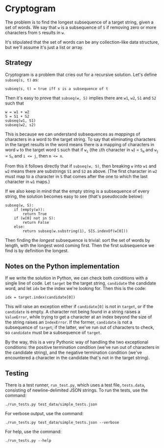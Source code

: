 # Cryptogram

The problem is to find the longest subsequence of a target string, given a set 
of words. We say that `w` is a subsequence of `S` if removing zero or more
characters from `S` results in `w`.

It's stipulated that the set of words can be any collection-like data
structure, but we'll assume it's just a list or array.

## Strategy

Cryptogram is a problem that cries out for a recursive solution. Let's define
`subseq(s, t)` as:
```
subseq(s, t) = true iff s is a subsequence of t
```
Then it's easy to prove that `subseq(w, S)` implies there are `w1`, `w2`, `S1`
and `S2` such that
```
w = w1 + w2
S = S1 + S2
subseq(w1, S1)
subseq(w2, s2)
```
This is because we can understand subsequences as _mappings_ of characters in
a word to the target string. To say that eliminating characters in the target
results in the word means there is a mapping of characters in word `w` to the
target word `S` such that if `w`<sub>`i`</sub> (the `i`th character in `w`) =
`S`<sub>`m`</sub> and `w`<sub>`j`</sub> = `S`<sub>`n`</sub> and `i <= j`, then
`m <= n`.

From this it follows directly that if `subseq(w, S)`, then breaking `w` into
`w1` and `w2` means there are substrings `S1` and `S2` as above. (The first
character in `w2` must map to a character in `S` that comes after the one to
which the last character in `w1` maps.)

If we also keep in mind that the empty string is a subsequence of every
string, the solution becomes easy to see (that's pseudocode below):
```
subseq(w, S):
    if (empty(w)):
        return True
    if (w[0] not in S):
        return False
    else:
        return subseq(w.substring(1), S[S.indexOf(w[0]))
```

Then finding the _longest_ subsequence is trivial: sort the set of words by
length, with the longest word coming first. Then the first subsequence we
find is by definition the longest.

## Notes on the Python implementation

If we write the solution in Python, we can check both conditions with a single
line of code. Let `target` be the target string, `candidate` the candidate
word, and let `idx` be the index we're looking for. Then this is the code:
```
idx = target.index(candidate[0])
```
This will raise an exception either if `candidate[0]` is not in `target`, or
if the `candidate` is empty. A character not being found in a string raises a
`ValueError`, while trying to get a character at an index beyond the size of
the string raises an `IndexError`. If the former, `candidate` is not a
subsequence of `target`; if the latter, we've run out of characters to check,
so `candidate` must be a subsequence of `target`.

By the way, this is a very Pythonic way of handling the two exceptional
conditions: the positive termination condition (we've run out of characters in
the candidate string), and the negative termination condition (we've
encountered a character in the candidate that's not in the target string).

## Testing

There is a test runner, `run_test.py`, which uses a test file, `tests.data`,
consisting of newline-delimited JSON strings. To run the tests, use the
command:
```
./run_tests.py test_data/simple_tests.json
```
For verbose output, use the command:
```
./run_tests.py test_data/simple_tests.json --verbose
```
For help, use the command:
```
./run_tests.py --help
```
